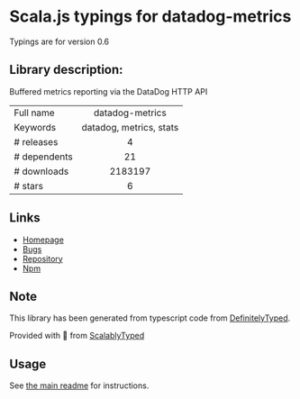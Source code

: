 
# Scala.js typings for datadog-metrics

Typings are for version 0.6

## Library description:
Buffered metrics reporting via the DataDog HTTP API

|                    |                 |
| ------------------ | :-------------: |
| Full name          | datadog-metrics |
| Keywords           | datadog, metrics, stats |
| # releases         | 4 |
| # dependents       | 21 |
| # downloads        | 2183197 |
| # stars            | 6 |

## Links
- [Homepage](https://github.com/dbader/node-datadog-metrics#readme)
- [Bugs](https://github.com/dbader/node-datadog-metrics/issues)
- [Repository](https://github.com/dbader/node-datadog-metrics)
- [Npm](https://www.npmjs.com/package/datadog-metrics)
    


## Note
This library has been generated from typescript code from [DefinitelyTyped](https://definitelytyped.org).

Provided with :purple_heart: from [ScalablyTyped](https://github.com/oyvindberg/ScalablyTyped)

## Usage
See [the main readme](../../readme.md) for instructions.


